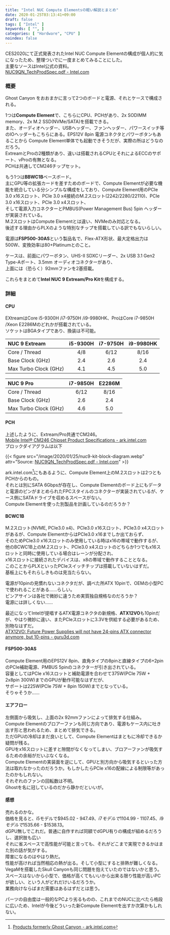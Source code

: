 ```yaml
---
title: "Intel NUC Compute Elementsの軽い解説とまとめ"
date: 2020-01-25T03:13:41+09:00
draft: false
tags: [ "Intel" ]
keywords: [ "", ]
categories: [ "Hardware", "CPU" ]
noindex: false
---
```


CES2020にて正式発表されたIntel NUC Compute Elementの構成が個人的に気になったため、整理ついでに一度まとめてみることにした。  
主要なソースはIntel公式の資料。  
[NUC9QN_TechProdSpec.pdf - Intel.com](https://www.intel.com/content/dam/support/us/en/documents/intel-nuc/nuc-kits/NUC9QN_TechProdSpec.pdf)

### 概要
Ghost Canyon をおおまかに言って2つのボードと電源、それとケースで構成される。  

1つは**Compute Element**で、こちらにCPU、PCHがあり、2x SODIMM memory、2x M.2 SSD(NVMe/SATA)を搭載できる。  
また、オーディオヘッダー、USBヘッダー、ファンヘッダー、パワースイッチ等のIOヘッダーもこちらにある。EPS12V 8pin 電源コネクタとパワーボタンもあることから Compute Element単体でも起動できそうだが、実際の所はどうなのだろう。  
ExtreamとProの2種類があり、違いは搭載されるCPUとそれによるECCのサポート、vProの有無となる。  
PCHは共通してCM246チップセット。  

もう1つは**BBWC1B**ベースボード。  
主にGPU等の拡張カードを差すためのボードで、Compute Elementが必要な機能を統合している分シンプルな構成をしており、Compute Element用のPCIe 3.0 x16スロット、PCIe 3.0 x4接続のM.2スロット(2242/2280/22110)、PCIe 3.0 x16スロット、PCIe 3.0 x4スロット、  
そして電源入力コネクターとPMBUS(Power Management Bus) 5pin ヘッダーが実装されている。  
M.2スロットはCompute Elementとは違い、NVMeのみ対応となる。  
後述する理由からPLXのような特別なチップを搭載している訳でもないらしい。  

電源は**FSP500-30AS**という製品名で、Flex-ATX形状、最大定格出力は500W、変換効率は80+Platinumとのこと。  

ケースは、前面にパワーボタン、UHS-II SDXCリーダー、2x USB 3.1 Gen2 Type-Aポート、3.5mm オーディオコネクターがあり、  
上面には（恐らく）92mmファンを2基搭載。  

これらをまとめて**Intel NUC 9 Extream/Pro Kit**を構成する。  

### 詳細
#### CPU
EXtreamはCore i5-9300H /i7-9750H /i9-9980HK、ProはCore i7-9850H /Xeon E2286Mのどれかが搭載されている。  
ソケットはBGAタイプであり、換装は不可能。  

| NUC 9 Extream | i5-9300H | i7-9750H | i9-9980HK |
| :--- | :---: | :---: | :---: |
| Core / Thread | 4/8 | 6/12 | 8/16 |
| Base Clock (GHz) | 2.4 | 2.6 | 2.4 |
| Max Turbo Clock (GHz) | 4.1 | 4.5 | 5.0 |

| NUC 9 Pro | i7-9850H | E2286M |
| :--- | :---: | :---: |
| Core / Thread | 6/12 | 8/16 |
| Base Clock (GHz) | 2.6 | 2.4 |
| Max Turbo Clock (GHz) | 4.6 | 5.0 |

#### PCH
上述したように、Extream/Pro共通でCM246。  
[Mobile Intel® CM246 Chipset Product Specifications - ark.intel.com](https://ark.intel.com/content/www/us/en/ark/products/135100/mobile-intel-cm246-chipset.html)  
ブロックダイアグラムは以下

{{< figure src="/image/2020/01/25/nuc9-kit-block-diagram.webp" attr="Source: [NUC9QN_TechProdSpec.pdf - Intel.com](https://www.intel.com/content/dam/support/us/en/documents/intel-nuc/nuc-kits/NUC9QN_TechProdSpec.pdf)" >}}

ark.intel.com[^1]にもあるように、Compute Element上のM.2スロットは2つともPCHからのもの。  
それとは別にSATA 6Gbpsが存在し、Compute Elementのボード上にもデータと電源のピンがまとめられたFPCスタイルのコネクターが実装されているが、ケース側にSATAドライブを収めるスペースがない。  
Compute Elementを使った別製品を計画しているのだろうか？  

[^1]:[Products formerly Ghost Canyon - ark.intel.com](https://ark.intel.com/content/www/us/en/ark/products/codename/189255/ghost-canyon.html)

#### BCWC1B
M.2スロット(NVME, PCIe3.0 x4)、PCIe3.0 x16スロット、PCIe3.0 x4スロットがあるが、Compute ElementからはPCIe3.0 x16までしか出ておらず、  
そのためPCIe3.0 x16スロットのみ使用している時はx16の帯域で動作するが、他のBCWC1B上のM.2スロット、PCIe3.0 x4スロットのどちらか1つでもx16スロットと同時に使用している場合はレーンが分配され、  
x16スロットに接続されたデバイスは、x8の帯域で動作することとなる。  
このことからPLXといったPCIeスイッチチップは搭載していないはずだ。  
基板上にもそれらしきものは見当たらない。  

電源が10pinの見慣れないコネクタだが、調べた所ATX 10pinで、OEMの小型PCで使われることがある……らしい。  
ピンアサインは各社で微妙に違うため実質独自規格なのだろうか？  
電源には詳しくない……  

最近になってIntelが提唱するATX電源コネクタの新規格、**ATX12VO**も10pinだが、やはり微妙に違い、またPCIeスロットに3.3Vを供給する必要があるため、別物なはずだ。  
[ATX12VO: Future Power Supplies will not have 24-pins ATX connector anymore, but 10-pins - guru3d.com](https://www.guru3d.com/news-story/atx12vo-future-power-supplies-will-not-have-24-pins-atx-connector-anymorebut-10-pins.html)  

#### FSP500-30AS
Compute Element用のEPS12V 8pin、直角タイプの8pinと直線タイプの6+2pinのPCIe補助電源、PMBUS 5pinのコネクターが引き出されている。   
容量としてはPCIe x16スロットと補助電源を合わせて375W(PCIe 75W + 2x8pin 300W)までのGPUが動作可能なはずだが、  
サポートは225W(PCIe 75W + 8pin 150W)までとなっている。  
<span class="hide">そりゃそうか……</span>

#### エアフロー
左側面から吸気し、上面の2x 92mmファンによって排気する仕組み。  
Compute Elementのブロアーファンも同じ方向であり、電源もケース内に吐き出す形と思われるため、まとめて排気できる。  
ただGPUの冷却はまだ良いとして、Compute Elementはまともに冷却できるか疑問が残る。  
GPUをx16スロットに差すと隙間がなくなってしまい、ブロアーファンが吸気するための余裕がだいぶなくなる。  
Compute Elementの実装面を逆にして、GPUと別方向から吸気するといった方法は取れなかったのだろうか。もしかしたらPCIe x16の配線による制限等があったのかもしれない。  
それぞれのファンの回転数は不明。  
Ghostを名に冠しているのだから静かだといいが。  

#### 感想
売れるのかな。  
価格を見ると、i5モデルで$945.02 - $947.49、i7モデルで$1104.99 - $1107.45、i9モデルで$1535.66 - $1538.13。  
dGPU無しでこれだ。<span class="hide">普通に自作すれば同額でdGPU有りの構成が組めるだろうし、選択肢も広い</span>  
それに省スペースで高性能が可能と言っても、それがどこまで実現できるかはまた別の話が気がする。  
障害になるのはやはり熱だ。  
性能が高ければ当然相応の熱が出る。そして小型にすると排熱が難しくなる。  
VegaMを搭載したSkull Canyonも同じ問題を抱えていたのではないかと思う。  
スペースはないから小型で、価格が高くてもいいから出来る限り性能が高いPCが欲しい、という人がどれだけいるだろうか。  
業務向けならばまだ需要はあるはずだとは思う。  

パーツの自由度は一般的なPCより劣るものの、これまでのNUCに比べたら格段に広いため、Intelが今後どういった新Compute Elementを出すか次第かもしれない。  
